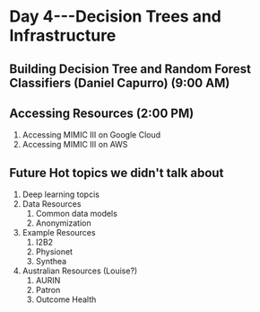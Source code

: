 # Day 4---Decision Trees and Infrastructure

## Building Decision Tree and Random Forest Classifiers (Daniel Capurro) (9:00 AM) 

## Accessing Resources (2:00 PM)

1. Accessing MIMIC III on Google Cloud
1. Accessing MIMIC III on AWS

## Future Hot topics we didn't talk about

1. Deep learning topcis
1. Data Resources
    1. Common data models
    1. Anonymization
1. Example Resources
    1. I2B2
    1. Physionet
    1. Synthea
1. Australian Resources (Louise?)
    1. AURIN
    1. Patron
    1. Outcome Health


